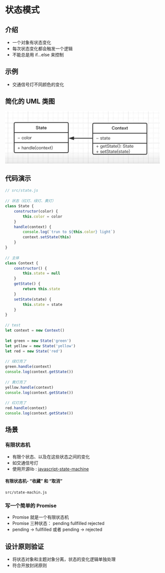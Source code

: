 # 状态模式

## 介绍
- 一个对象有状态变化
- 每次状态变化都会触发一个逻辑
- 不能总是用 if...else 来控制

## 示例
- 交通信号灯不同颜色的变化

## 简化的 UML 类图
![状态模式](./assets/state.png)

## 代码演示
```javascript
// src/state.js

// 状态（红灯、绿灯、黄灯）
class State {
    constructor(color) {
        this.color = color
    }
    handle(context) {
        console.log(`trun to ${this.color} light`)
        context.setState(this)
    }
}

// 主体
class Context {
    constructor() {
        this.state = null
    }
    getState() {
        return this.state
    }
    setState(state) {
        this.state = state
    }
}

// test
let context = new Context()

let green = new State('green')
let yellow = new State('yellow')
let red = new State('red')

// 绿灯亮了
green.handle(context)
console.log(context.getState())

// 黄灯亮了
yellow.handle(context)
console.log(context.getState())

// 红灯亮了
red.handle(context)
console.log(context.getState())

```

## 场景

### 有限状态机
- 有限个状态、以及在这些状态之间的变化
- 如交通信号灯
- 使用开源lib : [javascript-state-machine](https://github.com/jakesgordon/javascript-state-machine)

#### 有限状态机- “收藏” 和 “取消”
```
src/state-machin.js
```

### 写一个简单的 Promise
- Promise 就是一个有限状态机
- Promise 三种状态： pending fullfilled rejected
- pending -> fullfilled 或者 pending -> rejected

## 设计原则验证
- 将状态对象和主题对象分离，状态的变化逻辑单独处理
- 符合开放封闭原则
